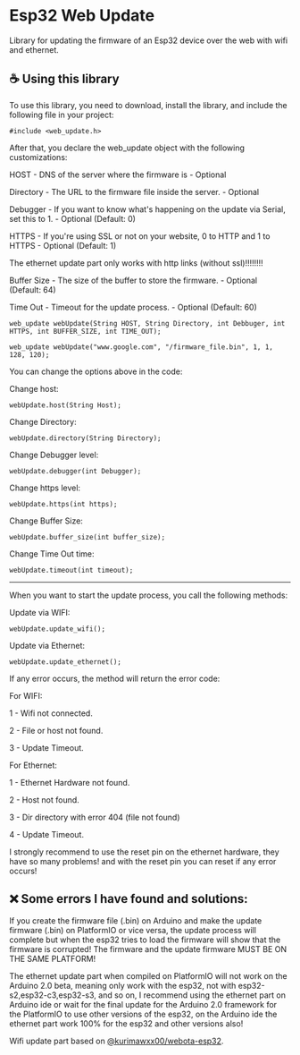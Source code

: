 # Esp32 Web Update

Library for updating the firmware of an Esp32 device over the web with wifi and ethernet.

## ☕ Using this library

To use this library, you need to download, install the library, and include the following file in your project:

```
#include <web_update.h>
```

After that, you declare the web_update object with the following customizations:

HOST - DNS of the server where the firmware is - Optional

Directory - The URL to the firmware file inside the server. - Optional

Debugger - If you want to know what's happening on the update via Serial, set this to 1. - Optional (Default: 0)

HTTPS - If you're using SSL or not on your website, 0 to HTTP and 1 to HTTPS - Optional (Default: 1)

The ethernet update part only works with http links (without ssl)!!!!!!!!

Buffer Size - The size of the buffer to store the firmware. - Optional (Default: 64)

Time Out - Timeout for the update process. - Optional (Default: 60)

```
web_update webUpdate(String HOST, String Directory, int Debbuger, int HTTPS, int BUFFER_SIZE, int TIME_OUT);

web_update webUpdate("www.google.com", "/firmware_file.bin", 1, 1, 128, 120);
```

You can change the options above in the code:

Change host:
```
webUpdate.host(String Host);
```

Change Directory:
```
webUpdate.directory(String Directory);
```

Change Debugger level:
```
webUpdate.debugger(int Debugger);
```

Change https level:
```
webUpdate.https(int https);
```

Change Buffer Size:
```
webUpdate.buffer_size(int buffer_size);
```

Change Time Out time:
```
webUpdate.timeout(int timeout);
```

----

When you want to start the update process, you call the following methods:

Update via WIFI:

```
webUpdate.update_wifi();
```

Update via Ethernet:

```
webUpdate.update_ethernet();
```

If any error occurs, the method will return the error code:

For WIFI:

1 - Wifi not connected.

2 - File or host not found.

3 - Update Timeout.

For Ethernet:

1 - Ethernet Hardware not found.

2 - Host not found.

3 - Dir directory with error 404 (file not found)

4 - Update Timeout.


I strongly recommend to use the reset pin on the ethernet hardware, they have so many problems! and with the reset pin you can reset if any error occurs!


## ❌ Some errors I have found and solutions:

If you create the firmware file (.bin) on Arduino and make the update firmware (.bin) on PlatformIO or vice versa, the update process will complete but when the esp32 tries to load the firmware will show that the firmware is corrupted! The firmware and the update firmware MUST BE ON THE SAME PLATFORM!

The ethernet update part when compiled on PlatformIO will not work on the Arduino 2.0 beta, meaning only work with the esp32, not with esp32-s2,esp32-c3,esp32-s3, and so on, I recommend using the ethernet part on Arduino ide or wait for the final update for the Arduino 2.0 framework for the PlatformIO to use other versions of the esp32, on the Arduino ide the ethernet part work 100% for the esp32 and other versions also!

Wifi update part based on [@kurimawxx00/webota-esp32](https://github.com/kurimawxx00/webota-esp32).